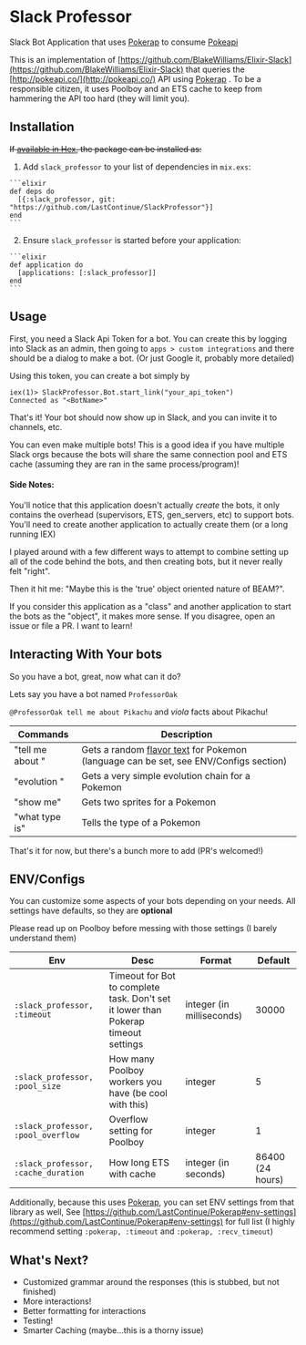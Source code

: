 # Slack Professor

Slack Bot Application that uses [Pokerap]("https://github.com/LastContinue/Pokerap") to consume [Pokeapi](http://pokeapi.co)

This is an implementation of [https://github.com/BlakeWilliams/Elixir-Slack](https://github.com/BlakeWilliams/Elixir-Slack) that
queries the [http://pokeapi.co/](http://pokeapi.co/) API using [Pokerap]("https://github.com/LastContinue/Pokerap") . To be a responsible citizen, it uses
Poolboy and an ETS cache to keep from hammering the API too hard (they will limit you).

## Installation

~~If [available in Hex](https://hex.pm/docs/publish), the package can be installed as:~~

  1. Add `slack_professor` to your list of dependencies in `mix.exs`:

    ```elixir
    def deps do
      [{:slack_professor, git: "https://github.com/LastContinue/SlackProfessor"}]
    end
    ```

  2. Ensure `slack_professor` is started before your application:

    ```elixir
    def application do
      [applications: [:slack_professor]]
    end
    ```

## Usage
First, you need a Slack Api Token for a bot. You can create this by logging into Slack as an admin, then
going to `apps > custom integrations` and there should be a dialog to make a bot. (Or just Google it, probably more detailed)

Using this token, you can create a bot simply by

    iex(1)> SlackProfessor.Bot.start_link("your_api_token")
    Connected as "<BotName>"

That's it! Your bot should now show up in Slack, and you can invite it to channels, etc.

You can even make multiple bots! This is a good idea if you have multiple Slack orgs because
the bots will share the same connection pool and ETS cache (assuming they are ran in the same process/program)!

#### Side Notes:
You'll notice that this application doesn't actually _create_ the bots, it only contains
the overhead (supervisors, ETS, gen_servers, etc) to support bots. You'll need to create another
application to actually create them (or a long running IEX)

I played around with a few different ways to attempt to combine setting up all of the code
behind the bots, and then creating bots, but it never really felt "right".

Then it hit me: "Maybe this is the 'true' object oriented nature of BEAM?".

If you consider this application as a "class" and another application to start the bots as
the "object", it makes more sense. If you disagree, open an issue or file a PR. I want to learn!

## Interacting With Your bots

So you have a bot, great, now what can it do?

Lets say you have a bot named `ProfessorOak`

`@ProfessorOak tell me about Pikachu` and _viola_ facts about Pikachu!

|Commands| Description |
|--------|-------------|
|"tell me about "| Gets a random [flavor text](http://pokeapi.co/docsv2/#common-models) for Pokemon (language can be set, see ENV/Configs section)|
|"evolution "| Gets a very simple evolution chain for a Pokemon|
|"show me"| Gets two sprites for a Pokemon|
|"what type is"| Tells the type of a Pokemon|

That's it for now, but there's a bunch more to add (PR's welcomed!)

## ENV/Configs

You can customize some aspects of your bots depending on your needs. All settings have defaults, so they are
**optional**

Please read up on Poolboy
before messing with those settings (I barely understand them)

|  Env  | Desc | Format | Default
|-------|------|--------|--------|
|`:slack_professor, :timeout`| Timeout for Bot to complete task. Don't set it lower than Pokerap timeout settings| integer (in milliseconds)| 30000 |
| `:slack_professor, :pool_size`| How many Poolboy workers you have (be cool with this)| integer | 5 |
| `:slack_professor, :pool_overflow`| Overflow setting for Poolboy | integer | 1 |
| `:slack_professor, :cache_duration`| How long ETS with cache | integer (in seconds)| 86400 (24 hours) |

Additionally, because this uses [Pokerap](https://github.com/LastContinue/Pokerap), you can set ENV settings from that library as well, See
[https://github.com/LastContinue/Pokerap#env-settings](https://github.com/LastContinue/Pokerap#env-settings)
for full list (I highly recommend setting `:pokerap, :timeout` and `:pokerap, :recv_timeout`)

## What's Next?
* Customized grammar around the responses (this is stubbed, but not finished)
* More interactions!
* Better formatting for interactions
* Testing!
* Smarter Caching (maybe...this is a thorny issue)

